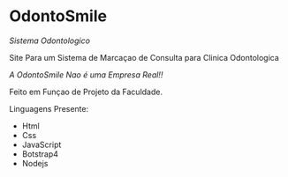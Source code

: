 # OdontoSmile
*Sistema Odontologico*

Site Para um Sistema de Marcaçao de Consulta para Clinica Odontologica

_A OdontoSmile Nao é uma Empresa Real!!_

Feito em Funçao de Projeto da Faculdade.

Linguagens Presente:

- Html
- Css
- JavaScript
- Botstrap4
- Nodejs
